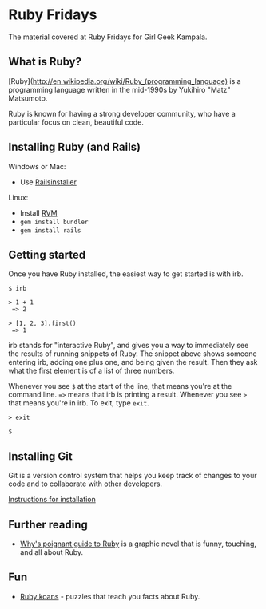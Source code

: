 Ruby Fridays
===========

The material covered at Ruby Fridays for Girl Geek Kampala.

What is Ruby?
-------------

[Ruby](http://en.wikipedia.org/wiki/Ruby_(programming_language) is a programming language written in the mid-1990s by Yukihiro "Matz" Matsumoto.

Ruby is known for having a strong developer community, who have a particular focus on clean, beautiful code.

Installing Ruby (and Rails)
---------------------------

Windows or Mac:
* Use [Railsinstaller](http://railsinstaller.org/)

Linux:
* Install [RVM](https://rvm.io/rvm/install)
* `gem install bundler`
* `gem install rails`

Getting started
--------------

Once you have Ruby installed, the easiest way to get started is with irb.

    $ irb

    > 1 + 1
     => 2

    > [1, 2, 3].first()
     => 1

irb stands for "interactive Ruby", and gives you a way to immediately see the results of running snippets of Ruby. The snippet above shows someone entering irb, adding one plus one, and being given the result. Then they ask what the first element is of a list of three numbers. 

Whenever you see `$` at the start of the line, that means you're at the command line. `=>` means that irb is printing a result. Whenever you see `>` that means you're in irb. To exit, type `exit`.

    > exit

    $

Installing Git
--------------

Git is a version control system that helps you keep track of changes to your code and to collaborate with other developers.

[Instructions for installation](http://git-scm.com/book/en/Getting-Started-Installing-Git)

Further reading
---------------

* [Why's poignant guide to Ruby](http://mislav.uniqpath.com/poignant-guide/) is a graphic novel that is funny, touching, and all about Ruby.

Fun
---

* [Ruby koans](http://rubykoans.com/) - puzzles that teach you facts about Ruby.

